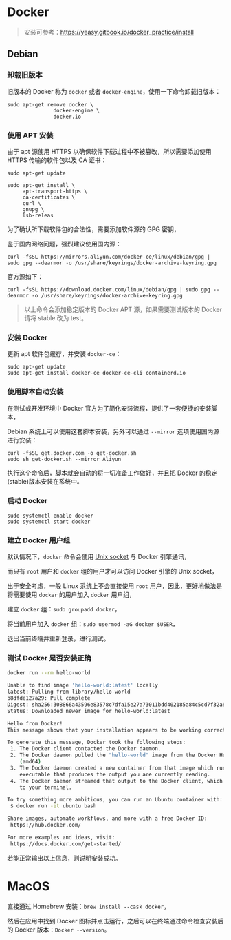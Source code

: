 # Docker

> 安装可参考：https://yeasy.gitbook.io/docker_practice/install

## Debian

### 卸载旧版本

旧版本的 Docker 称为 `docker` 或者 `docker-engine`，使用一下命令卸载旧版本：

```shell
sudo apt-get remove docker \
               docker-engine \
               docker.io
```

### 使用 APT 安装

由于 apt 源使用 HTTPS 以确保软件下载过程中不被篡改，所以需要添加使用 HTTPS 传输的软件包以及 CA 证书：

```shell
sudo apt-get update

sudo apt-get install \
     apt-transport-https \
     ca-certificates \
     curl \
     gnupg \
     lsb-releas
```

为了确认所下载软件包的合法性，需要添加软件源的 GPG 密钥，

鉴于国内网络问题，强烈建议使用国内源：

```shell
curl -fsSL https://mirrors.aliyun.com/docker-ce/linux/debian/gpg | sudo gpg --dearmor -o /usr/share/keyrings/docker-archive-keyring.gpg
```

官方源如下：

````shell
curl -fsSL https://download.docker.com/linux/debian/gpg | sudo gpg --dearmor -o /usr/share/keyrings/docker-archive-keyring.gpg
````

> 以上命令会添加稳定版本的 Docker APT 源，如果需要测试版本的 Docker 请将 stable 改为 test。

### 安装 Docker

更新 apt 软件包缓存，并安装 `docker-ce`：

````shell
sudo apt-get update
sudo apt-get install docker-ce docker-ce-cli containerd.io
````

### 使用脚本自动安装

在测试或开发环境中 Docker 官方为了简化安装流程，提供了一套便捷的安装脚本，

Debian 系统上可以使用这套脚本安装，另外可以通过 `--mirror` 选项使用国内源进行安装：

```shell
curl -fsSL get.docker.com -o get-docker.sh
sudo sh get-docker.sh --mirror Aliyun
```

执行这个命令后，脚本就会自动的将一切准备工作做好，并且把 Docker 的稳定(stable)版本安装在系统中。

### 启动 Docker

```shell
sudo systemctl enable docker
sudo systemctl start docker
```

### 建立 Docker 用户组

默认情况下，`docker` 命令会使用 [Unix socket](https://en.wikipedia.org/wiki/Unix_domain_socket) 与 Docker 引擎通讯，

而只有 `root` 用户和 `docker` 组的用户才可以访问 Docker 引擎的 Unix socket，

出于安全考虑，一般 Linux 系统上不会直接使用 `root` 用户，因此，更好地做法是将需要使用 `docker` 的用户加入 `docker` 用户组，

建立 `docker` 组：`sudo groupadd docker`，

将当前用户加入 `docker` 组：`sudo usermod -aG docker $USER`，

退出当前终端并重新登录，进行测试。

### 测试 Docker 是否安装正确

```sh
docker run --rm hello-world

Unable to find image 'hello-world:latest' locally
latest: Pulling from library/hello-world
b8dfde127a29: Pull complete
Digest: sha256:308866a43596e83578c7dfa15e27a73011bdd402185a84c5cd7f32a88b501a24
Status: Downloaded newer image for hello-world:latest

Hello from Docker!
This message shows that your installation appears to be working correctly.

To generate this message, Docker took the following steps:
 1. The Docker client contacted the Docker daemon.
 2. The Docker daemon pulled the "hello-world" image from the Docker Hub.
    (amd64)
 3. The Docker daemon created a new container from that image which runs the
    executable that produces the output you are currently reading.
 4. The Docker daemon streamed that output to the Docker client, which sent it
    to your terminal.

To try something more ambitious, you can run an Ubuntu container with:
 $ docker run -it ubuntu bash

Share images, automate workflows, and more with a free Docker ID:
 https://hub.docker.com/

For more examples and ideas, visit:
 https://docs.docker.com/get-started/
```

若能正常输出以上信息，则说明安装成功。

# MacOS

直接通过 Homebrew 安装：`brew install --cask docker`，

然后在应用中找到 Docker 图标并点击运行，之后可以在终端通过命令检查安装后的 Docker 版本：`Docker --version`。